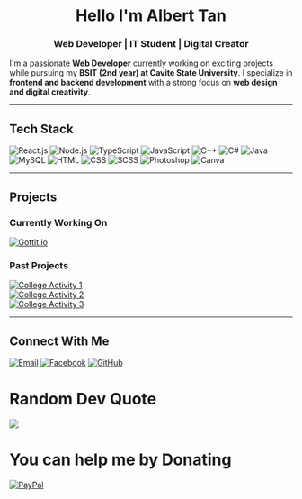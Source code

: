 <h1 align="center">Hello I'm Albert Tan</h1>
<h3 align="center">Web Developer | IT Student | Digital Creator  </h3>

I'm a passionate **Web Developer** currently working on exciting projects while pursuing my **BSIT (2nd year) at Cavite State University**. I specialize in **frontend and backend development** with a strong focus on **web design and digital creativity**.  

---  

## Tech Stack  

![React.js](https://img.shields.io/badge/React.js-black?style=for-the-badge&logo=react&logoColor=white) 
![Node.js](https://img.shields.io/badge/Node.js-black?style=for-the-badge&logo=node.js&logoColor=white) 
![TypeScript](https://img.shields.io/badge/TypeScript-black?style=for-the-badge&logo=typescript&logoColor=white) 
![JavaScript](https://img.shields.io/badge/JavaScript-black?style=for-the-badge&logo=javascript&logoColor=white) 
![C++](https://img.shields.io/badge/C++-black?style=for-the-badge&logo=c%2B%2B&logoColor=white) 
![C#](https://img.shields.io/badge/C%23-black?style=for-the-badge&logo=c-sharp&logoColor=white) 
![Java](https://img.shields.io/badge/Java-black?style=for-the-badge&logo=java&logoColor=white) 
![MySQL](https://img.shields.io/badge/MySQL-black?style=for-the-badge&logo=mysql&logoColor=white) 
![HTML](https://img.shields.io/badge/HTML-black?style=for-the-badge&logo=html5&logoColor=white) 
![CSS](https://img.shields.io/badge/CSS-black?style=for-the-badge&logo=css3&logoColor=white) 
![SCSS](https://img.shields.io/badge/SCSS-black?style=for-the-badge&logo=sass&logoColor=white) 
![Photoshop](https://img.shields.io/badge/Photoshop-black?style=for-the-badge&logo=adobe-photoshop&logoColor=white) 
![Canva](https://img.shields.io/badge/Canva-black?style=for-the-badge&logo=canva&logoColor=white)  

---  

## Projects  

### Currently Working On  
[![Gottit.io](https://img.shields.io/badge/Gottit.io-black?style=for-the-badge&logo=google-chrome&logoColor=white)](https://gottit.io/)  

### Past Projects  
[![College Activity 1](https://img.shields.io/badge/ATSpupmb-black?style=for-the-badge&logo=google-chrome&logoColor=white)](https://snart0000.github.io/ATSpupmb/aa.html)  
[![College Activity 2](https://img.shields.io/badge/Group%204%20Database-black?style=for-the-badge&logo=google-chrome&logoColor=white)](https://snart0000.github.io/group4database.com/)  
[![College Activity 3](https://img.shields.io/badge/Hanker%20WIP-black?style=for-the-badge&logo=google-chrome&logoColor=white)](https://snart0000.github.io/Hanker-WIP/page1.html)  

---  

## Connect With Me  

[![Email](https://img.shields.io/badge/Email-black?style=for-the-badge&logo=gmail&logoColor=white)](mailto:alberttan1814@gmail.com) 
[![Facebook](https://img.shields.io/badge/Facebook-black?style=for-the-badge&logo=facebook&logoColor=white)](https://www.facebook.com/abtttan/) 
[![GitHub](https://img.shields.io/badge/GitHub-black?style=for-the-badge&logo=github&logoColor=white)](https://github.com/snart0000)  


# Random Dev Quote
![](https://quotes-github-readme.vercel.app/api?type=horizontal&theme=radical)

# You can help me by Donating
  [![PayPal](https://img.shields.io/badge/PayPal-?style=blackfor-the-badge&logo=paypal&logoColor=white)](https://paypal.me/@alberttan00)
